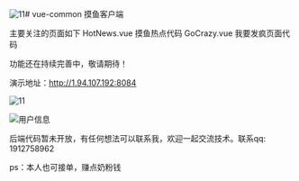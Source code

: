 ![11](https://github.com/user-attachments/assets/222ca06d-3b71-4c9f-a619-5481b2d7f515)# vue-common
摸鱼客户端

主要关注的页面如下
HotNews.vue  摸鱼热点代码
GoCrazy.vue  我要发疯页面代码

功能还在持续完善中，敬请期待！

演示地址：http://1.94.107.192:8084


![11](https://github.com/user-attachments/assets/b6534016-dead-4090-a591-82aa20172760)

![用户信息](https://github.com/user-attachments/assets/060d8724-9f4f-413d-ba7a-301a2c05d632)

后端代码暂未开放，有任何想法可以联系我，欢迎一起交流技术。联系qq: 1912758962

ps：本人也可接单，赚点奶粉钱

